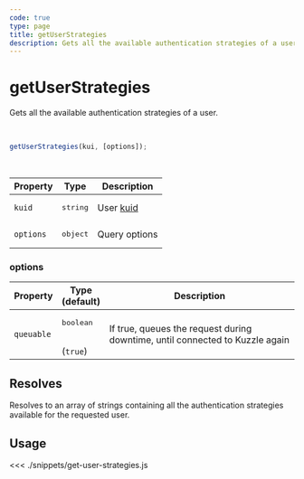 ```yaml
---
code: true
type: page
title: getUserStrategies
description: Gets all the available authentication strategies of a user
---
```


# getUserStrategies

Gets all the available authentication strategies of a user.

<br />

```js
getUserStrategies(kui, [options]);
```

<br />

| Property | Type | Description |
|--- |--- |--- |
| `kuid` | <pre>string</pre> | User [kuid](/core/2/guides/main-concepts/authentication#kuzzle-user-identifier-kuid) |
| `options` | <pre>object</pre> | Query options |

### options

| Property | Type<br />(default) | Description |
| --- | --- | --- |
| `queuable` | <pre>boolean</pre><br />(`true`) | If true, queues the request during downtime, until connected to Kuzzle again |

## Resolves

Resolves to an array of strings containing all the authentication strategies available for the requested user.

## Usage

<<< ./snippets/get-user-strategies.js
